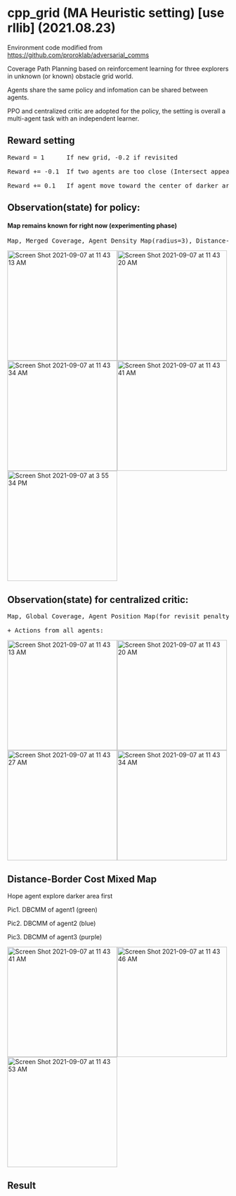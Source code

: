 # cpp_grid (MA Heuristic setting) [use rllib] (2021.08.23)
Environment code modified from https://github.com/proroklab/adversarial_comms

Coverage Path Planning based on reinforcement learning for three explorers in unknown (or known) obstacle grid world.

Agents share the same policy and infomation can be shared between agents.

PPO and centralized critic are adopted for the policy, the setting is overall a multi-agent task with an independent learner. 

## Reward setting
<pre>
Reward = 1      If new grid, -0.2 if revisited

Reward += -0.1  If two agents are too close (Intersect appear in density map)

Reward += 0.1   If agent move toward the center of darker area
</pre>
## Observation(state) for policy:
#### Map remains known for right now (experimenting phase) 
<pre>
Map, Merged Coverage, Agent Density Map(radius=3), Distance-Border Cost Mixed Map, Position Map:             
</pre>
<img width="250" alt="Screen Shot 2021-09-07 at 11 43 13 AM" src="https://user-images.githubusercontent.com/64893909/132281287-223a305f-921a-4586-b4f3-353e473346b8.png"><img width="250" alt="Screen Shot 2021-09-07 at 11 43 20 AM" src="https://user-images.githubusercontent.com/64893909/132281406-8b0ff1ee-a3dc-42c8-830e-3b7ab6888084.png"><img width="250" alt="Screen Shot 2021-09-07 at 11 43 34 AM" src="https://user-images.githubusercontent.com/64893909/132281413-9e6f7625-5804-4e1e-a961-4246083d79cd.png"><img width="250" alt="Screen Shot 2021-09-07 at 11 43 41 AM" src="https://user-images.githubusercontent.com/64893909/132281441-e2f2d9ff-4499-49e8-a62b-8db7c17ebfd3.png"><img width="250" alt="Screen Shot 2021-09-07 at 3 55 34 PM" src="https://user-images.githubusercontent.com/64893909/132306729-241ab203-f587-4cbb-b7a1-2e847f96492f.png">


## Observation(state) for centralized critic:
<pre>
Map, Global Coverage, Agent Position Map(for revisit penalty), Agent Density Map(for redundancy penalty) 

+ Actions from all agents:
</pre>
<img width="250" alt="Screen Shot 2021-09-07 at 11 43 13 AM" src="https://user-images.githubusercontent.com/64893909/132281556-00e19d3e-b6fd-4a8d-9b91-e75285eab94f.png"><img width="250" alt="Screen Shot 2021-09-07 at 11 43 20 AM" src="https://user-images.githubusercontent.com/64893909/132281559-99eedaf6-e707-4564-84db-a8ff374429d2.png"><img width="250" alt="Screen Shot 2021-09-07 at 11 43 27 AM" src="https://user-images.githubusercontent.com/64893909/132281563-de11b3b5-7ad6-4970-9e73-b590638d868b.png"><img width="250" alt="Screen Shot 2021-09-07 at 11 43 34 AM" src="https://user-images.githubusercontent.com/64893909/132281570-a54293e7-b171-4542-afc9-9d5cd89930fb.png">

## Distance-Border Cost Mixed Map 
Hope agent explore darker area first

Pic1. DBCMM of agent1 (green)

Pic2. DBCMM of agent2 (blue)

Pic3. DBCMM of agent3 (purple)

<img width="250" alt="Screen Shot 2021-09-07 at 11 43 41 AM" src="https://user-images.githubusercontent.com/64893909/132281671-ee0f4a59-2f86-41b7-a0a1-b90c147dd91b.png"><img width="250" alt="Screen Shot 2021-09-07 at 11 43 46 AM" src="https://user-images.githubusercontent.com/64893909/132281701-d43f33c5-663b-4dc2-8810-9accd4089cd2.png"><img width="250" alt="Screen Shot 2021-09-07 at 11 43 53 AM" src="https://user-images.githubusercontent.com/64893909/132281727-56edb0d2-04c9-408e-a619-398322d753f0.png">

## Result

